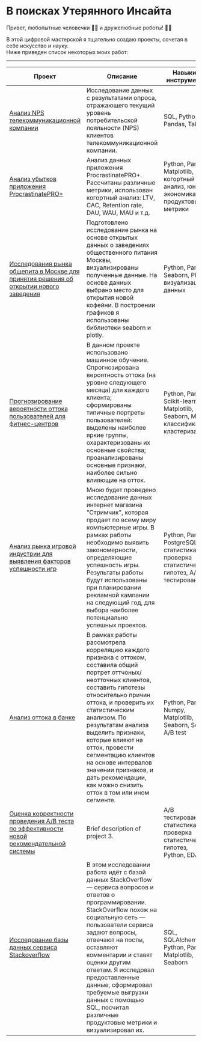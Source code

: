 # В поисках Утерянного Инсайта

Привет, любопытные человечки 🧐🧐 и дружелюбные роботы! 🤖🤖    

В этой цифровой мастерской я тщательно создаю проекты, сочетая в себе искусство и науку.    
Ниже приведен список некоторых моих работ:

---


| Проект | Описание | Навыки и инструменты
| ------- | ----------- | ----------------- |
| [Анализ NPS телекоммуникационной компании](https://github.com/ZenCitizen/portfolio/tree/main/Telecom%20NPS) | Исследование данных с результатами опроса, отражающего текущий уровень потребительской лояльности (NPS) клиентов телекоммуникационной компании. | SQL, Python, Pandas, Tableau |
| [Анализ убытков приложения ProcrastinatePRO+](https://github.com/ZenCitizen/portfolio/tree/main/Procrastinate_pro%20Unit_Economy) | Анализ данных приложения ProcrastinatePRO+. Рассчитаны различные метрики, использован когортный анализ: LTV, CAC, Retention rate, DAU, WAU, MAU и т.д.  | Python, Pandas, Matplotlib, когортный анализ, юнит-экономика, продуктовые метрики |
| [Исследования рынка общепита в Москве для принятия решения об открытии нового заведения](https://github.com/ZenCitizen/portfolio/tree/main/Geoanalystics_msc) | Подготовлено исследование рынка на основе открытых данных о заведениях общественного питания Москвы, визуализированы полученные данные. На основе данных выбрано место для открытия новой кофейни. В построении графиков я использованы библиотеки seaborn и plotly. | Python, Pandas, Seaborn, Plotly, визуализация данных |
| [Прогнозирование вероятности оттока пользователей для фитнес-центров](https://github.com/ZenCitizen/portfolio/tree/main/ML_churn_prediction) | В данном проекте использовано машинное обучение. Спрогнозирована вероятность оттока (на уровне следующего месяца) для каждого клиента; сформированы типичные портреты пользователей: выделены наиболее яркие группы, охарактеризованы их основные свойства; проанализированы основные признаки, наиболее сильно влияющие на отток. | Python, Pandas, Scikit-learn, Matplotlib, Seaborn, ML, классификация, кластеризация |
| [Анализ рынка игровой индустрии для выявления факторов успешности игр](https://github.com/ZenCitizen/portfolio/tree/main/Gaming_industry_analysis) | Мною будет проведено исследование данных интернет магазина "Стримчик", которая продает по всему миру компьютерные игры. В рамках работы необходимо выявить закономерности, определяющие успешность игры. Результаты работы будут использованы при планировании рекламной кампании на следующий год, для выбора наиболее потенциально успешных проектов. | Python, Pandas, PostgreSQL, статистика, проверка статистических гипотез, A/B-тестирование |
| [Анализ оттока в банке ](https://github.com/ZenCitizen/portfolio/tree/main/Banking_churn_mitigation) | В рамках работы рассмотрела корреляцию каждого признака с оттоком, составила общий портрет оттчоных/неотточных клиентов, составить гипотезы относительно причин оттока, и проверить их статистическим анализом. По результатам анализа выделить признаки, которые влияют на отток, провести сегментацию клиентов на основе интервалов значении признаков, и дать рекомендации, как можно снизить отток в том или ином сегменте. | Python, Pandas, Numpy, Matplotlib, Seaborn, Scipy, A/B test |
| [Оценка корректности проведения А/В теста по эффективности новой рекомендательной системы](https://github.com/ZenCitizen/portfolio/tree/main/AB%20testing) | Brief description of project 3. | А/В тестирование, статистика, проверка статистических гипотез, Python, EDA |
| [Исследование базы данных сервиса Stackoverflow](https://github.com/ZenCitizen/portfolio/tree/main/Stackoverflow_SQL) | В этом исследовании работа идёт с базой данных StackOverflow — сервиса вопросов и ответов о программировании. StackOverflow похож на социальную сеть — пользователи сервиса задают вопросы, отвечают на посты, оставляют комментарии и ставят оценки другим ответам. Я исследовал предоставленные данные, сформировал требуемые выгрузки данных с помощью SQL, посчитал различные продуктовые метрики и визуализировал их. | SQL, SQLAlchemy, Python, Pandas, Matplotlib, Seaborn |


